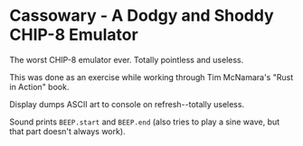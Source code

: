 # Cassowary - A Dodgy and Shoddy CHIP-8 Emulator

The worst CHIP-8 emulator ever. Totally pointless
and useless.

This was done as an exercise while working through
Tim McNamara's "Rust in Action" book.

Display dumps ASCII art to console on refresh--totally useless.

Sound prints `BEEP.start` and `BEEP.end` (also tries
to play a sine wave, but that part doesn't always work).

